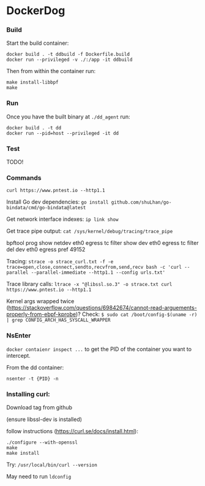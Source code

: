 # DockerDog

### Build
Start the build container:
```
docker build . -t ddbuild -f Dockerfile.build
docker run --privileged -v ./:/app -it ddbuild
```

Then from within the container run:
```
make install-libbpf
make
```

### Run
Once you have the built binary at `./dd_agent` run:

```
docker build . -t dd
docker run --pid=host --privileged -it dd
```

### Test

TODO!

### Commands

`curl https://www.pntest.io --http1.1`

Install Go dev dependencies:
`go install github.com/shuLhan/go-bindata/cmd/go-bindata@latest`

Get network interface indexes:
`ip link show`

Get trace pipe output:
`cat /sys/kernel/debug/tracing/trace_pipe`

bpftool prog show netdev eth0 egress
tc filter show dev eth0 egress
tc filter del dev eth0 egress pref 49152

Tracing:
`strace -o strace_curl.txt -f -e trace=open,close,connect,sendto,recvfrom,send,recv bash -c 'curl --parallel --parallel-immediate --http1.1 --config urls.txt'`

Trace library calls:
`ltrace -x "@libssl.so.3" -o strace.txt curl https://www.pntest.io --http1.1`

Kernel args wrapped twice (https://stackoverflow.com/questions/69842674/cannot-read-arguements-properly-from-ebpf-kprobe)? Check:
`$ sudo cat /boot/config-$(uname -r) | grep CONFIG_ARCH_HAS_SYSCALL_WRAPPER`

### NsEnter
`docker contaienr inspect ...` to get the PID of the container you want to intercept.

From the dd container:
```
nsenter -t {PID} -n
```

### Installing curl:

Download tag from github

(ensure libssl-dev is installed)

follow instructions (https://curl.se/docs/install.html):
```
./configure --with-openssl
make
make install
```

Try: `/usr/local/bin/curl --version`

May need to run `ldconfig`
